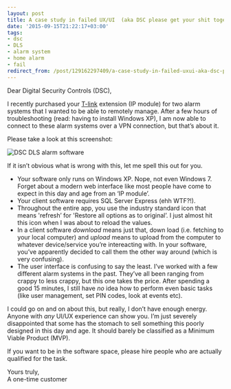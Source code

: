 ```yaml
---
layout: post
title: A case study in failed UX/UI  (aka DSC please get your shit together)
date: '2015-09-15T21:22:17+03:00'
tags:
- dsc
- DLS
- alarm system
- home alarm
- fail
redirect_from: /post/129162297409/a-case-study-in-failed-uxui-aka-dsc-please-get
---
```

Dear Digital Security Controls (DSC),

I recently purchased your [T-link](http://www.dsc.com/index.php?n=products&o=view&id=143) extension (IP module) for two alarm systems that I wanted to be able to remotely manage. After a few hours of troubleshooting (read: having to install Windows XP), I am now able to connect to these alarm systems over a VPN connection, but that’s about it.

Please take a look at this screenshot:

![DSC DLS alarm software](/tumblr_files/tumblr_inline_nuqfgtj0GQ1skxjxc_540.png)

If it isn’t obvious what is wrong with this, let me spell this out for you.

* Your software only runs on Windows XP. Nope, not even Windows 7. Forget about a modern web interface like most people have come to expect in this day and age from an ‘IP module’.
* Your client software requires SQL Server Express (ehh WTF?!).
* Throughout the entire app, you use the industry standard icon that means 'refresh’ for 'Restore all options as to original’. I just almost hit this icon when I was about to reload the values.
* In a client software _download_ means just that, down load (i.e. fetching to your local computer) and _upload_ means to upload from the computer to whatever device/service you’re intereacting with. In your software, you’ve apparently decided to call them the other way around (which is very confusing).
* The user interface is confusing to say the least. I’ve worked with a few different alarm systems in the past. They’ve all been ranging from crappy to less crappy, but this one takes the price. After spending a good 15 minutes, I still have _no_ idea how to perform even basic tasks (like user management, set PIN codes, look at events etc).

I could go on and on about this, but really, I don’t have enough energy. Anyone with _any_ UI/UX experience can show you. I’m just severely disappointed that some has the stomach to sell something this poorly designed in this day and age. It should barely be classified as a Minimum Viable Product (MVP).

If you want to be in the software space, please hire people who are actually qualified for the task.

Yours truly,  
A one-time customer
